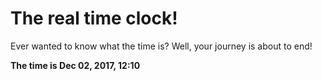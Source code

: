 # The real time clock!

Ever wanted to know what the time is? Well, your journey is about to end!

**The time is Dec 02, 2017, 12:10**